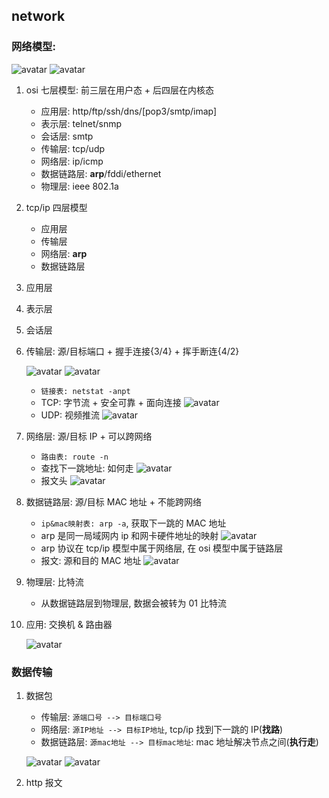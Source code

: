 ## network

### 网络模型:

![avatar](/static/image/common/http/network-layer.png)
![avatar](/static/image/common/http/network-layer-detail.png)

1. osi 七层模型: 前三层在用户态 + 后四层在内核态

   - 应用层: http/ftp/ssh/dns/[pop3/smtp/imap]
   - 表示层: telnet/snmp
   - 会话层: smtp
   - 传输层: tcp/udp
   - 网络层: ip/icmp
   - 数据链路层: **arp**/fddi/ethernet
   - 物理层: ieee 802.1a

2. tcp/ip 四层模型

   - 应用层
   - 传输层
   - 网络层: **arp**
   - 数据链路层

3. 应用层
4. 表示层
5. 会话层
6. 传输层: 源/目标端口 + 握手连接{3/4} + 挥手断连{4/2}

   ![avatar](/static/image/common/http/table-transfer.png)
   ![avatar](/static/image/common/http/network-layer-net.png)

   - `链接表: netstat -anpt`
   - TCP: 字节流 + 安全可靠 + 面向连接
     ![avatar](/static/image/common/http/tcp-header.png)
   - UDP: 视频推流
     ![avatar](/static/image/common/http/udp-header.png)

7. 网络层: 源/目标 IP + 可以跨网络

   - `路由表: route -n`
   - 查找下一跳地址: 如何走
     ![avatar](/static/image/common/http/table-network.png)
   - 报文头
     ![avatar](/static/image/common/http/ip-deader.png)

8. 数据链路层: 源/目标 MAC 地址 + 不能跨网络

   - `ip&mac映射表: arp -a`, 获取下一跳的 MAC 地址
   - arp 是同一局域网内 ip 和网卡硬件地址的映射
     ![avatar](/static/image/common/http/table-datalink.png)
   - arp 协议在 tcp/ip 模型中属于网络层, 在 osi 模型中属于链路层
   - 报文: 源和⽬的 MAC 地址
     ![avatar](/static/image/common/http/dl-message.png)

9. 物理层: ⽐特流
   - 从数据链路层到物理层, 数据会被转为 01 ⽐特流
10. 应用: 交换机 & 路由器

    ![avatar](/static/image/common/http/network-s-rl.png)

### 数据传输

1. 数据包

   - 传输层: `源端口号 --> 目标端口号`
   - 网络层: `源IP地址 --> 目标IP地址`, tcp/ip 找到下一跳的 IP(**找路**)
   - 数据链路层: `源mac地址 --> 目标mac地址`: mac 地址解决节点之间(**执行走**)

   ![avatar](/static/image/common/http/network-message.png)
   ![avatar](/static/image/common/http/network-layer-tcpip.png)

2. http 报文
